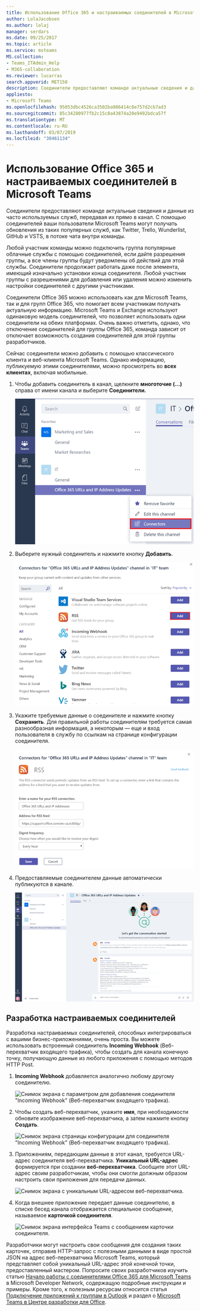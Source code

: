 ```yaml
---
title: Использование Office 365 и настраиваемых соединителей в Microsoft Teams
author: LolaJacobsen
ms.author: lolaj
manager: serdars
ms.date: 09/25/2017
ms.topic: article
ms.service: msteams
MS.collection:
- Teams_ITAdmin_Help
- M365-collaboration
ms.reviewer: lucarras
search.appverid: MET150
description: Соединители предоставляют команде актуальные сведения и данные из часто используемых служб, передавая их прямо в канал.
appliesto:
- Microsoft Teams
ms.openlocfilehash: 95053dbc4526ca3502ba986414c8e757d2cb7ad3
ms.sourcegitcommit: 85c34280977fb2c15c8a43874a20e9492bdca57f
ms.translationtype: MT
ms.contentlocale: ru-RU
ms.lasthandoff: 03/07/2019
ms.locfileid: "30461134"
---
```

<a name="use-office-365-and-custom-connectors-in-microsoft-teams"></a>Использование Office 365 и настраиваемых соединителей в Microsoft Teams
=======================================================

Соединители предоставляют команде актуальные сведения и данные из часто используемых служб, передавая их прямо в канал. С помощью соединителей ваши пользователи Microsoft Teams могут получать обновления из таких популярных служб, как Twitter, Trello, Wunderlist, GitHub и VSTS, в потоке чата внутри команды.

Любой участник команды можно подключить группа популярные облачные службы с помощью соединителей, если дайте разрешения группы, а все члены группы будут уведомлены об действий для этой службы. Соединители продолжает работать даже после элемента, имеющий изначально установки конца соединителя. Любой участник группы с разрешениями для добавления или удаления можно изменить настройки соединителей с другими участниками.

Соединители Office 365 можно использовать как для Microsoft Teams, так и для групп Office 365, что помогает всем участникам получать актуальную информацию. Microsoft Teams и Exchange используют одинаковую модель соединителей, что позволяет использовать одни соединители на обеих платформах. Очень важно отметить, однако, что отключение соединителей для группы Office 365, команда зависит от отключает возможность создания соединителей для этой группы разработчиков.

Сейчас соединители можно добавить с помощью классического клиента и веб-клиента Microsoft Teams. Однако информацию, публикуемую этими соединителями, можно просмотреть во **всех клиентах**, включая мобильные.

1.  Чтобы добавить соединитель в канал, щелкните **многоточие (…)** справа от имени канала и выберите **Соединители.**

    ![Снимок экрана интерфейса Teams с выбранным именем канала и параметром "Коннекторы".](media/Use_Office_365_and_custom_connectors_in_Microsoft_Teams_image1.png)

2.  Выберите нужный соединитель и нажмите кнопку **Добавить**.

    ![Снимок экрана диалогового окна "Коннекторы" с доступными для добавления соединителями.](media/Use_Office_365_and_custom_connectors_in_Microsoft_Teams_image2.png)

3.  Укажите требуемые данные о соединителе и нажмите кнопку **Сохранить**. Для правильной работы соединителям требуется самая разнообразная информация, а некоторым — еще и вход пользователя в службу по ссылкам на странице конфигурации соединителя.

    ![Снимок экрана страницы конфигурации для соединителя RSS.](media/Use_Office_365_and_custom_connectors_in_Microsoft_Teams_image3.png)

4.  Предоставляемые соединителем данные автоматически публикуются в канале.

    ![Снимок экрана интерфейса Teams с беседой в канале.](media/Use_Office_365_and_custom_connectors_in_Microsoft_Teams_image4.png)

<a name="develop-custom-connectors"></a>Разработка настраиваемых соединителей
-----------------------------

Разработка настраиваемых соединителей, способных интегрироваться с вашими бизнес-приложениями, очень проста. Вы можете использовать встроенный соединитель **Incoming Webhook** (Веб-перехватчик входящего трафика), чтобы создать для канала конечную точку, получающую данные из любого приложения с помощью методов HTTP Post.

1.  **Incoming Webhook** добавляется аналогично любому другому соединителю.

    ![Снимок экрана с параметром для добавления соединителя "Incoming Webhook" (Веб-перехватчик входящего трафика).](media/Use_Office_365_and_custom_connectors_in_Microsoft_Teams_image5.png)

2.  Чтобы создать веб-перехватчик, укажите **имя**, при необходимости обновите изображение веб-перехватчика, а затем нажмите кнопку **Создать**.

    ![Снимок экрана страницы конфигурации для соединителя "Incoming Webhook" (Веб-перехватчик входящего трафика). ](media/Use_Office_365_and_custom_connectors_in_Microsoft_Teams_image6.png)

3.  Приложениям, передающим данные в этот канал, требуется URL-адрес соединителя веб-перехватчика. **Уникальный URL-адрес** формируется при создании **веб-перехватчика**. Сообщите этот URL-адрес своим разработчикам, чтобы они смогли должным образом настроить свои приложения для передачи данных.

    ![Снимок экрана с уникальным URL-адресом веб-перехватчика.](media/Use_Office_365_and_custom_connectors_in_Microsoft_Teams_image7.png)

4.  Когда внешнее приложение передает данные соединителю, в списке бесед канала отображается специальное сообщение, называемое **карточкой соединителя**.

    ![Снимок экрана интерфейса Teams с сообщением карточки соединителя.](media/Use_Office_365_and_custom_connectors_in_Microsoft_Teams_image8.png)

Разработчики могут настроить свои сообщения для создания таких карточек, отправив HTTP-запрос с полезными данными в виде простой JSON на адрес веб-перехватчика Microsoft Teams, который представляет собой уникальный URL-адрес этой конечной точки, предоставленный мастером. Попросите своих разработчиков изучить статью [Начало работы с соединителями Office 365 для Microsoft Teams](https://docs.microsoft.com/en-us/microsoftteams/platform/concepts/connectors/connectors) в Microsoft Developer Network, содержащую подробные инструкции и примеры. Кроме того, к полезным ресурсам относится статья [Подключение приложений к группам в Outlook](https://support.office.com/article/Connect-apps-to-your-groups-in-Outlook-ed0ce547-038f-4902-b9b3-9e518ae6fbab) и раздел о [Microsoft Teams в Центре разработки для Office](https://go.microsoft.com/fwlink/?linkid=855784).
